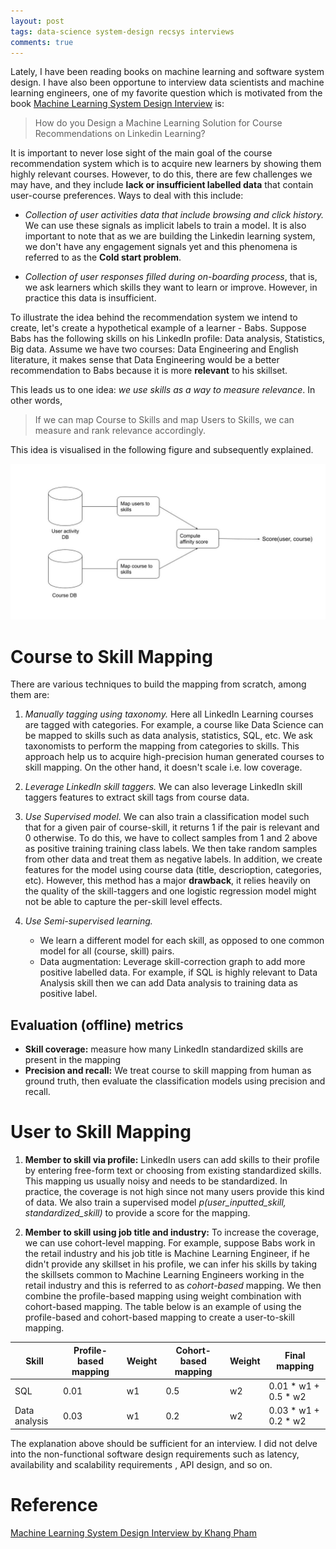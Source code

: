 ```yaml
---
layout: post
tags: data-science system-design recsys interviews
comments: true
---
```


<!-- ---
title: 'Designing Machine Learning Solution for Course Recommendations'
author: babaniyi
comments: true
date: 2022-07-16
permalink: /posts/2022/07course-recommendation-for-linkedin

tags:
- Data Science
- ML System design
- Recommendation system
--- -->


Lately, I have been reading books on machine learning and software system design. I have also been opportune to interview data scientists and machine learning engineers, one of my favorite question which is motivated from the book [Machine Learning System Design Interview](https://www.amazon.com/Machine-Learning-Design-Interview-System/dp/B09YQWX59Z/ref=sr_1_1?qid=1658002680&refinements=p_27%3AKhang+Pham&s=books&sr=1-1) is:

<blockquote> How do you Design a Machine Learning Solution for Course Recommendations on Linkedin Learning?
</blockquote>

It is important to never lose sight of the main goal of the course recommendation system which is to acquire new learners by showing them highly relevant courses.
However, to do this, there are few challenges we may have, and they include <b>lack or insufficient labelled data</b> that contain user-course preferences. Ways to deal with this include:

- *Collection of user activities data that include browsing and click history.* We can use these signals as implicit labels to train a model. It is also important to note that as we are building the Linkedin learning system, we don't have any engagement signals yet and this phenomena is referred to as the <b>Cold start problem</b>.

- *Collection of user responses filled during on-boarding process*, that is, we ask learners which skills they want to learn or improve. However, in practice this data is insufficient.


To illustrate the idea behind the recommendation system we intend to create, let's create a hypothetical example of a learner - Babs. Suppose Babs has the following skills on his LinkedIn profile: Data analysis, Statistics, Big data. Assume we have two courses: Data Engineering and English literature, it makes sense that Data Engineering would be a better recommendation to Babs because it is more <b>relevant</b> to his skillset. 

This leads us to one idea: *we use skills as a way to measure relevance*. In other words, 

<blockquote>
If we can map Course to Skills and map Users to Skills, we can measure and rank relevance accordingly.
</blockquote>

This idea is visualised in the following figure and subsequently explained.

<img src="/images/blogs/Skill-based model.jpeg">


# Course to Skill Mapping
There are various techniques to build the mapping from scratch, among them are:

1. *Manually tagging using taxonomy.* Here all LinkedIn Learning courses are tagged with categories. For example, a course like Data Science can be mapped to skills such as data analysis, statistics, SQL, etc. We ask taxonomists to perform the mapping from categories to skills. This approach help us to acquire high-precision human generated courses to skill mapping. On the other hand, it doesn't scale i.e. low coverage.

2. *Leverage LinkedIn skill taggers.* We can also leverage LinkedIn skill taggers features to extract skill tags from course data.

3. *Use Supervised model.* We can also train a classification model such that for a given pair of course-skill, it returns 1 if the pair is relevant and 0 otherwise. To do this, we have to collect samples from 1 and 2 above as positive training training class labels. We then take random samples from other data and treat them as negative labels. In addition, we create features for the model using course data (title, descrioption, categories, etc). However, this method has a major <b>drawback</b>, it relies heavily on the quality of the skill-taggers and one logistic regression model might not be able to capture the per-skill level effects.

4. *Use Semi-supervised learning.* 
    - We learn a different model for each skill, as opposed to one common model for all (course, skill) pairs.
    - Data augmentation: Leverage skill-correction graph to add more positive labelled data. For example, if SQL is highly relevant to Data Analysis skill then we can add Data analysis to training data as positive label.

## Evaluation (offline) metrics
- <b>Skill coverage:</b> measure how many LinkedIn standardized skills are present in the mapping
- <b>Precision and recall:</b> We treat course to skill mapping from human as ground truth, then evaluate the classification models using precision and recall.





# User to Skill Mapping
1. <strong>Member to skill via profile:</strong> LinkedIn users can add skills to their profile by entering free-form text or choosing from existing standardized skills. This mapping us usually noisy and needs to be standardized. In practice, the coverage is not high since not many users provide this kind of data. We also train a supervised model *p(user_inputted_skill, standardized_skill)* to provide a score for the mapping.

2. <strong>Member to skill using job title and industry:</strong> To increase the coverage, we can use cohort-level mapping. For example, suppose Babs work in the retail industry and his job title is Machine Learning Engineer, if he didn't provide any skillset in his profile, we can infer his skills by taking the skillsets common to Machine Learning Engineers working in the retail industry and this is referred to as _cohort-based_ mapping. We then combine the profile-based mapping using weight combination with cohort-based mapping. The table below is an example of using the profile-based and cohort-based mapping to create a user-to-skill mapping.


| Skill       | Profile-based mapping | Weight      | Cohort-based mapping | Weight | Final mapping |
| ----------- | ----------- | ----------- | ----------- | ----------- | ----------- |
| SQL         | 0.01    | w1 | 0.5 | w2 | 0.01 * w1 + 0.5 * w2 |
| Data analysis   | 0.03   | w1 | 0.2 | w2 | 0.03 * w1 + 0.2 * w2 |


The explanation above should be sufficient for an interview. I did not delve into the non-functional software design requirements such as latency, availability and scalability requirements , API design, and so on.


# Reference
[Machine Learning System Design Interview by Khang Pham](https://www.amazon.com/Machine-Learning-Design-Interview-System/dp/B09YQWX59Z/ref=sr_1_1?qid=1658002680&refinements=p_27%3AKhang+Pham&s=books&sr=1-1)
